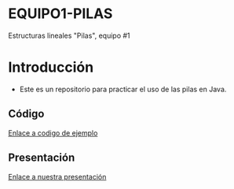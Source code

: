 # EQUIPO1-PILAS
Estructuras lineales "Pilas", equipo #1
# Introducción
- Este es un repositorio para practicar el uso de las pilas en Java.
## Código
[Enlace a codigo de ejemplo](https://github.com/brian0107/EQUIPO1-PILAS/tree/master/Programa/src/Pila)
## Presentación
[Enlace a nuestra presentación](https://github.com/brian0107/EQUIPO1-PILAS/tree/master/Presentaci%C3%B3n)


